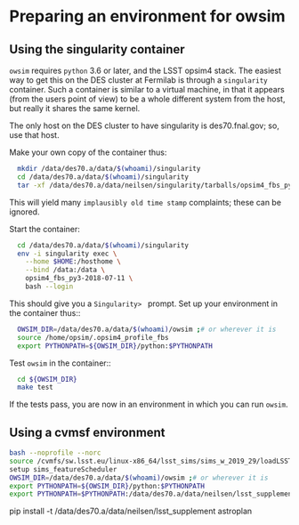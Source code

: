 # Preparing an environment for owsim

## Using the singularity container

``owsim`` requires ``python`` 3.6 or later, and the LSST opsim4
stack. The easiest way to get this on the DES cluster at Fermilab is
through a ``singularity`` container. Such a container is similar to a
virtual machine, in that it appears (from the users point of view) to
be a whole different system from the host, but really it shares the
same kernel.

The only host on the DES cluster to have singularity is
des70.fnal.gov; so, use that host.

Make your own copy of the container thus:

```bash
  mkdir /data/des70.a/data/$(whoami)/singularity
  cd /data/des70.a/data/$(whoami)/singularity
  tar -xf /data/des70.a/data/neilsen/singularity/tarballs/opsim4_fbs_py3-2018-07-11_mod.tgz
```

This will yield many ``implausibly old time stamp`` complaints; these
can be ignored.

Start the container:

```bash
  cd /data/des70.a/data/$(whoami)/singularity
  env -i singularity exec \
    --home $HOME:/hosthome \
    --bind /data:/data \
    opsim4_fbs_py3-2018-07-11 \
    bash --login
```

This should give you a ``Singularity> `` prompt. Set up your
environment in the container thus::

```bash
  OWSIM_DIR=/data/des70.a/data/$(whoami)/owsim ;# or wherever it is
  source /home/opsim/.opsim4_profile_fbs
  export PYTHONPATH=${OWSIM_DIR}/python:$PYTHONPATH
```

Test ``owsim`` in the container::

```bash
  cd ${OWSIM_DIR}
  make test
```

If the tests pass, you are now in an environment in which you can run
``owsim``.

## Using a cvmsf environment

```bash
bash --noprofile --norc
source /cvmfs/sw.lsst.eu/linux-x86_64/lsst_sims/sims_w_2019_29/loadLSST.bash
setup sims_featureScheduler
OWSIM_DIR=/data/des70.a/data/$(whoami)/owsim ;# or wherever it is
export PYTHONPATH=${OWSIM_DIR}/python:$PYTHONPATH
export PYTHONPATH=$PYTHONPATH:/data/des70.a/data/neilsen/lsst_supplement
```
pip install -t /data/des70.a/data/neilsen/lsst_supplement astroplan
